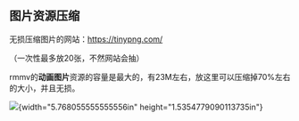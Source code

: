 ## 图片资源压缩

无损压缩图片的网站：https://tinypng.com/

（一次性最多放20张，不然网站会抽）

rmmv的**动画图片**资源的容量是最大的，有23M左右，放这里可以压缩掉70%左右的大小，并且无损。

![](media/image1.png){width="5.768055555555556in"
height="1.5354779090113735in"}

